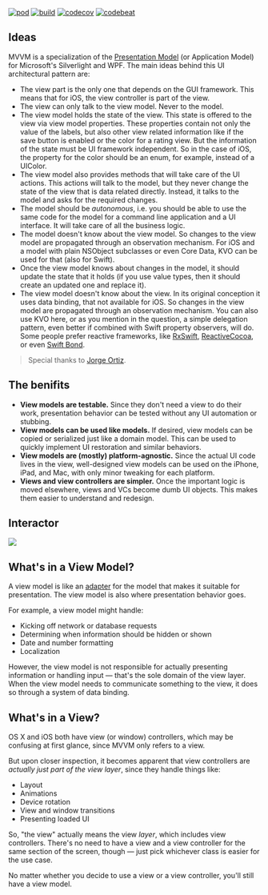[![pod](https://img.shields.io/cocoapods/v/MVVM-Swift.svg)](http://cocoapods.org/pods/MVVM-Swift) [![build](https://travis-ci.org/blkbrds/arch-mvvm-ios.svg?branch=master)](https://travis-ci.org/blkbrds/arch-mvvm-ios) [![codecov](https://codecov.io/gh/blkbrds/arch-mvvm-ios/branch/master/graph/badge.svg)](https://codecov.io/gh/blkbrds/arch-mvvm-ios) [![codebeat](https://codebeat.co/badges/baf4fd48-cb1b-487e-ac3a-a0d235f614db)](https://codebeat.co/projects/github-com-blkbrds-arch-mvvm-ios-master)

## Ideas

MVVM is a specialization of the [Presentation Model](https://msdn.microsoft.com/en-us/library/ff921080.aspx) (or Application Model) for Microsoft's Silverlight and WPF. The main ideas behind this UI architectural pattern are:

- The view part is the only one that depends on the GUI framework. This means that for iOS, the view controller is part of the view.
- The view can only talk to the view model. Never to the model.
- The view model holds the state of the view. This state is offered to the view via view model properties. These properties contain not only the value of the labels, but also other view related information like if the save button is enabled or the color for a rating view. But the information of the state must be UI framework independent. So in the case of iOS, the property for the color should be an enum, for example, instead of a UIColor.
- The view model also provides methods that will take care of the UI actions. This actions will talk to the model, but they never change the state of the view that is data related directly. Instead, it talks to the model and asks for the required changes.
- The model should be *autonomous*, i.e. you should be able to use the same code for the model for a command line application and a UI interface. It will take care of all the business logic.
- The model doesn't know about the view model. So changes to the view model are propagated through an observation mechanism. For iOS and a model with plain NSObject subclasses or even Core Data, KVO can be used for that (also for Swift).
- Once the view model knows about changes in the model, it should update the state that it holds (if you use value types, then it should create an updated one and replace it).
- The view model doesn't know about the view. In its original conception it uses data binding, that not available for iOS. So changes in the view model are propagated through an observation mechanism. You can also use KVO here, or as you mention in the question, a simple delegation pattern, even better if combined with Swift property observers, will do. Some people prefer reactive frameworks, like [RxSwift](https://github.com/ReactiveX/RxSwift), [ReactiveCocoa](https://github.com/ReactiveCocoa/ReactiveCocoa), or even [Swift Bond](https://github.com/ReactiveKit/Bond).

> Special thanks to [Jorge Ortiz](https://twitter.com/jdortiz).

## The benifits

- **View models are testable.** Since they don't need a view to do their work, presentation behavior can be tested without any UI automation or stubbing.
- **View models can be used like models.** If desired, view models can be copied or serialized just like a domain model. This can be used to quickly implement UI restoration and similar behaviors.
- **View models are (mostly) platform-agnostic.** Since the actual UI code lives in the view, well-designed view models can be used on the iPhone, iPad, and Mac, with only minor tweaking for each platform.
- **Views and view controllers are simpler.** Once the important logic is moved elsewhere, views and VCs become dumb UI objects. This makes them easier to understand and redesign.

## Interactor

![](images/interactor.png)

## What's in a View Model?

A view model is like an [adapter](http://en.wikipedia.org/wiki/Adapter_pattern) for the model that makes it suitable for presentation. The view model is also where presentation behavior goes.

For example, a view model might handle:

- Kicking off network or database requests
- Determining when information should be hidden or shown
- Date and number formatting
- Localization

However, the view model is not responsible for actually presenting information or handling input — that's the sole domain of the view layer. When the view model needs to communicate something to the view, it does so through a system of data binding.

## What's in a View?

OS X and iOS both have view (or window) controllers, which may be confusing at first glance, since MVVM only refers to a view.

But upon closer inspection, it becomes apparent that view controllers are *actually just part of the view layer*, since they handle things like:

- Layout
- Animations
- Device rotation
- View and window transitions
- Presenting loaded UI

So, "the view" actually means the view *layer*, which includes view controllers. There's no need to have a view and a view controller for the same section of the screen, though — just pick whichever class is easier for the use case.

No matter whether you decide to use a view or a view controller, you'll still have a view model.

